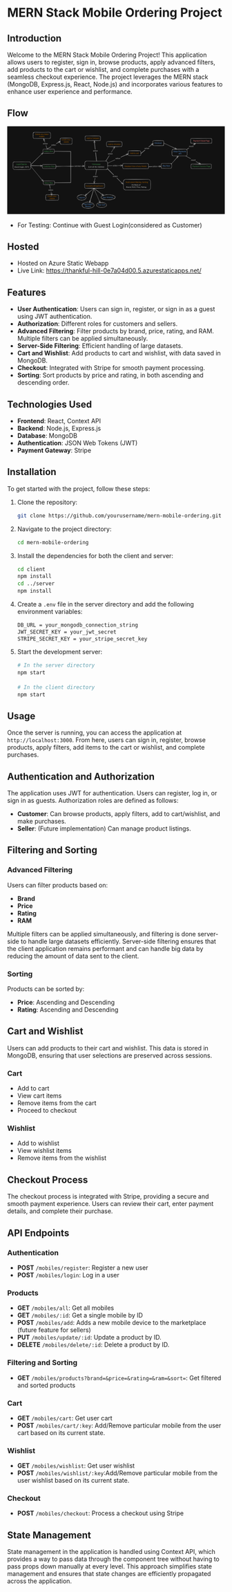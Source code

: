 
# MERN Stack Mobile Ordering Project

## Introduction

Welcome to the MERN Stack Mobile Ordering Project! This application allows users to register, sign in, browse products, apply advanced filters, add products to the cart or wishlist, and complete purchases with a seamless checkout experience. The project leverages the MERN stack (MongoDB, Express.js, React, Node.js) and incorporates various features to enhance user experience and performance.

## Flow
![alt text](image.png)
- For Testing: Continue with Guest Login(considered as Customer)

## Hosted
- Hosted on Azure Static Webapp
- Live Link: https://thankful-hill-0e7a04d00.5.azurestaticapps.net/


## Features

- **User Authentication**: Users can sign in, register, or sign in as a guest using JWT authentication.
- **Authorization**: Different roles for customers and sellers.
- **Advanced Filtering**: Filter products by brand, price, rating, and RAM. Multiple filters can be applied simultaneously.
- **Server-Side Filtering**: Efficient handling of large datasets.
- **Cart and Wishlist**: Add products to cart and wishlist, with data saved in MongoDB.
- **Checkout**: Integrated with Stripe for smooth payment processing.
- **Sorting**: Sort products by price and rating, in both ascending and descending order.

## Technologies Used

- **Frontend**: React, Context API
- **Backend**: Node.js, Express.js
- **Database**: MongoDB
- **Authentication**: JSON Web Tokens (JWT)
- **Payment Gateway**: Stripe

## Installation

To get started with the project, follow these steps:

1. Clone the repository:
    ```bash
    git clone https://github.com/yourusername/mern-mobile-ordering.git
    ```

2. Navigate to the project directory:
    ```bash
    cd mern-mobile-ordering
    ```

3. Install the dependencies for both the client and server:
    ```bash
    cd client
    npm install
    cd ../server
    npm install
    ```

4. Create a `.env` file in the server directory and add the following environment variables:
    ```env
    DB_URL = your_mongodb_connection_string
    JWT_SECRET_KEY = your_jwt_secret
    STRIPE_SECRET_KEY = your_stripe_secret_key
    ```

5. Start the development server:
    ```bash
    # In the server directory
    npm start

    # In the client directory
    npm start
    ```

## Usage

Once the server is running, you can access the application at `http://localhost:3000`. From here, users can sign in, register, browse products, apply filters, add items to the cart or wishlist, and complete purchases.

## Authentication and Authorization

The application uses JWT for authentication. Users can register, log in, or sign in as guests. Authorization roles are defined as follows:
- **Customer**: Can browse products, apply filters, add to cart/wishlist, and make purchases.
- **Seller**: (Future implementation) Can manage product listings.

## Filtering and Sorting

### Advanced Filtering

Users can filter products based on:
- **Brand**
- **Price**
- **Rating**
- **RAM**

Multiple filters can be applied simultaneously, and filtering is done server-side to handle large datasets efficiently. Server-side filtering ensures that the client application remains performant and can handle big data by reducing the amount of data sent to the client.

### Sorting

Products can be sorted by:
- **Price**: Ascending and Descending
- **Rating**: Ascending and Descending

## Cart and Wishlist

Users can add products to their cart and wishlist. This data is stored in MongoDB, ensuring that user selections are preserved across sessions.

### Cart

- Add to cart
- View cart items
- Remove items from the cart
- Proceed to checkout

### Wishlist

- Add to wishlist
- View wishlist items
- Remove items from the wishlist

## Checkout Process

The checkout process is integrated with Stripe, providing a secure and smooth payment experience. Users can review their cart, enter payment details, and complete their purchase.

## API Endpoints

### Authentication

- **POST** `/mobiles/register`: Register a new user
- **POST** `/mobiles/login`: Log in a user 

### Products

- **GET** `/mobiles/all`: Get all mobiles
- **GET** `/mobiles/:id`: Get a single mobile by ID
- **POST** `/mobiles/add`: Adds a new mobile device to the marketplace (future feature for sellers)
- **PUT** `/mobiles/update/:id`: Update a product by ID.
- **DELETE** `/mobiles/delete/:id`: Delete a product by ID.

### Filtering and Sorting

- **GET** `/mobiles/products?brand=&price=&rating=&ram=&sort=`: Get filtered and sorted products

### Cart

- **GET** `/mobiles/cart`: Get user cart
- **POST** `/mobiles/cart/:key`: Add/Remove particular mobile from the user cart based on its current state.

### Wishlist

- **GET** `/mobiles/wishlist`: Get user wishlist
- **POST** `/mobiles/wishlist/:key`:Add/Remove particular mobile from the user wishlist based on its current state.

### Checkout

- **POST** `/mobiles/checkout`: Process a checkout using Stripe

## State Management

State management in the application is handled using Context API, which provides a way to pass data through the component tree without having to pass props down manually at every level. This approach simplifies state management and ensures that state changes are efficiently propagated across the application.





 


